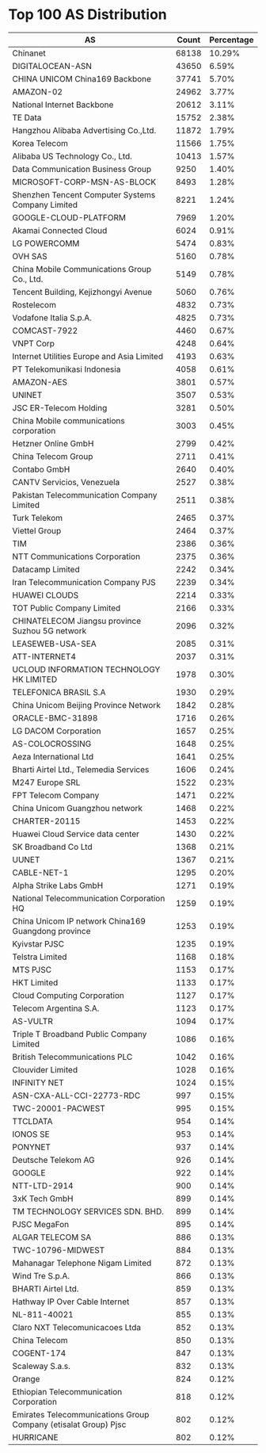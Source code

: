 # Top 100 AS Distribution
| AS | Count | Percentage |
|----|----|----|
| Chinanet | 68138 | 10.29% |
| DIGITALOCEAN-ASN | 43650 | 6.59% |
| CHINA UNICOM China169 Backbone | 37741 | 5.70% |
| AMAZON-02 | 24962 | 3.77% |
| National Internet Backbone | 20612 | 3.11% |
| TE Data | 15752 | 2.38% |
| Hangzhou Alibaba Advertising Co.,Ltd. | 11872 | 1.79% |
| Korea Telecom | 11566 | 1.75% |
| Alibaba US Technology Co., Ltd. | 10413 | 1.57% |
| Data Communication Business Group | 9250 | 1.40% |
| MICROSOFT-CORP-MSN-AS-BLOCK | 8493 | 1.28% |
| Shenzhen Tencent Computer Systems Company Limited | 8221 | 1.24% |
| GOOGLE-CLOUD-PLATFORM | 7969 | 1.20% |
| Akamai Connected Cloud | 6024 | 0.91% |
| LG POWERCOMM | 5474 | 0.83% |
| OVH SAS | 5160 | 0.78% |
| China Mobile Communications Group Co., Ltd. | 5149 | 0.78% |
| Tencent Building, Kejizhongyi Avenue | 5060 | 0.76% |
| Rostelecom | 4832 | 0.73% |
| Vodafone Italia S.p.A. | 4825 | 0.73% |
| COMCAST-7922 | 4460 | 0.67% |
| VNPT Corp | 4248 | 0.64% |
| Internet Utilities Europe and Asia Limited | 4193 | 0.63% |
| PT Telekomunikasi Indonesia | 4058 | 0.61% |
| AMAZON-AES | 3801 | 0.57% |
| UNINET | 3507 | 0.53% |
| JSC ER-Telecom Holding | 3281 | 0.50% |
| China Mobile communications corporation | 3003 | 0.45% |
| Hetzner Online GmbH | 2799 | 0.42% |
| China Telecom Group | 2711 | 0.41% |
| Contabo GmbH | 2640 | 0.40% |
| CANTV Servicios, Venezuela | 2527 | 0.38% |
| Pakistan Telecommunication Company Limited | 2511 | 0.38% |
| Turk Telekom | 2465 | 0.37% |
| Viettel Group | 2464 | 0.37% |
| TIM | 2386 | 0.36% |
| NTT Communications Corporation | 2375 | 0.36% |
| Datacamp Limited | 2242 | 0.34% |
| Iran Telecommunication Company PJS | 2239 | 0.34% |
| HUAWEI CLOUDS | 2214 | 0.33% |
| TOT Public Company Limited | 2166 | 0.33% |
| CHINATELECOM Jiangsu province Suzhou 5G network | 2096 | 0.32% |
| LEASEWEB-USA-SEA | 2085 | 0.31% |
| ATT-INTERNET4 | 2037 | 0.31% |
| UCLOUD INFORMATION TECHNOLOGY HK LIMITED | 1978 | 0.30% |
| TELEFONICA BRASIL S.A | 1930 | 0.29% |
| China Unicom Beijing Province Network | 1842 | 0.28% |
| ORACLE-BMC-31898 | 1716 | 0.26% |
| LG DACOM Corporation | 1657 | 0.25% |
| AS-COLOCROSSING | 1648 | 0.25% |
| Aeza International Ltd | 1641 | 0.25% |
| Bharti Airtel Ltd., Telemedia Services | 1606 | 0.24% |
| M247 Europe SRL | 1522 | 0.23% |
| FPT Telecom Company | 1471 | 0.22% |
| China Unicom Guangzhou network | 1468 | 0.22% |
| CHARTER-20115 | 1453 | 0.22% |
| Huawei Cloud Service data center | 1430 | 0.22% |
| SK Broadband Co Ltd | 1368 | 0.21% |
| UUNET | 1367 | 0.21% |
| CABLE-NET-1 | 1295 | 0.20% |
| Alpha Strike Labs GmbH | 1271 | 0.19% |
| National Telecommunication Corporation HQ | 1259 | 0.19% |
| China Unicom IP network China169 Guangdong province | 1253 | 0.19% |
| Kyivstar PJSC | 1235 | 0.19% |
| Telstra Limited | 1168 | 0.18% |
| MTS PJSC | 1153 | 0.17% |
| HKT Limited | 1133 | 0.17% |
| Cloud Computing Corporation | 1127 | 0.17% |
| Telecom Argentina S.A. | 1123 | 0.17% |
| AS-VULTR | 1094 | 0.17% |
| Triple T Broadband Public Company Limited | 1086 | 0.16% |
| British Telecommunications PLC | 1042 | 0.16% |
| Clouvider Limited | 1028 | 0.16% |
| INFINITY NET | 1024 | 0.15% |
| ASN-CXA-ALL-CCI-22773-RDC | 997 | 0.15% |
| TWC-20001-PACWEST | 995 | 0.15% |
| TTCLDATA | 954 | 0.14% |
| IONOS SE | 953 | 0.14% |
| PONYNET | 937 | 0.14% |
| Deutsche Telekom AG | 926 | 0.14% |
| GOOGLE | 922 | 0.14% |
| NTT-LTD-2914 | 900 | 0.14% |
| 3xK Tech GmbH | 899 | 0.14% |
| TM TECHNOLOGY SERVICES SDN. BHD. | 899 | 0.14% |
| PJSC MegaFon | 895 | 0.14% |
| ALGAR TELECOM SA | 886 | 0.13% |
| TWC-10796-MIDWEST | 884 | 0.13% |
| Mahanagar Telephone Nigam Limited | 872 | 0.13% |
| Wind Tre S.p.A. | 866 | 0.13% |
| BHARTI Airtel Ltd. | 859 | 0.13% |
| Hathway IP Over Cable Internet | 857 | 0.13% |
| NL-811-40021 | 855 | 0.13% |
| Claro NXT Telecomunicacoes Ltda | 852 | 0.13% |
| China Telecom | 850 | 0.13% |
| COGENT-174 | 847 | 0.13% |
| Scaleway S.a.s. | 832 | 0.13% |
| Orange | 824 | 0.12% |
| Ethiopian Telecommunication Corporation | 818 | 0.12% |
| Emirates Telecommunications Group Company (etisalat Group) Pjsc | 802 | 0.12% |
| HURRICANE | 802 | 0.12% |
